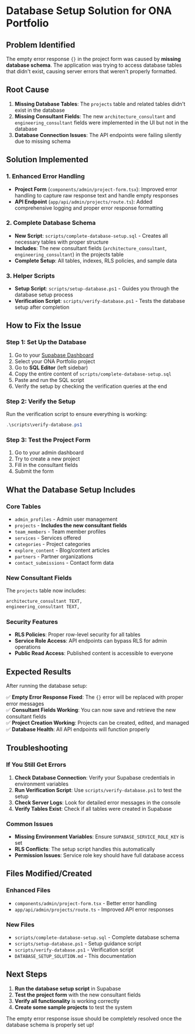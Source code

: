 # Database Setup Solution for ONA Portfolio

## Problem Identified
The empty error response `{}` in the project form was caused by **missing database schema**. The application was trying to access database tables that didn't exist, causing server errors that weren't properly formatted.

## Root Cause
1. **Missing Database Tables**: The `projects` table and related tables didn't exist in the database
2. **Missing Consultant Fields**: The new `architecture_consultant` and `engineering_consultant` fields were implemented in the UI but not in the database
3. **Database Connection Issues**: The API endpoints were failing silently due to missing schema

## Solution Implemented

### 1. Enhanced Error Handling
- **Project Form** (`components/admin/project-form.tsx`): Improved error handling to capture raw response text and handle empty responses
- **API Endpoint** (`app/api/admin/projects/route.ts`): Added comprehensive logging and proper error response formatting

### 2. Complete Database Schema
- **New Script**: `scripts/complete-database-setup.sql` - Creates all necessary tables with proper structure
- **Includes**: The new consultant fields (`architecture_consultant`, `engineering_consultant`) in the projects table
- **Complete Setup**: All tables, indexes, RLS policies, and sample data

### 3. Helper Scripts
- **Setup Script**: `scripts/setup-database.ps1` - Guides you through the database setup process
- **Verification Script**: `scripts/verify-database.ps1` - Tests the database setup after completion

## How to Fix the Issue

### Step 1: Set Up the Database
1. Go to your [Supabase Dashboard](https://supabase.com/dashboard)
2. Select your ONA Portfolio project
3. Go to **SQL Editor** (left sidebar)
4. Copy the entire content of `scripts/complete-database-setup.sql`
5. Paste and run the SQL script
6. Verify the setup by checking the verification queries at the end

### Step 2: Verify the Setup
Run the verification script to ensure everything is working:
```powershell
.\scripts\verify-database.ps1
```

### Step 3: Test the Project Form
1. Go to your admin dashboard
2. Try to create a new project
3. Fill in the consultant fields
4. Submit the form

## What the Database Setup Includes

### Core Tables
- `admin_profiles` - Admin user management
- `projects` - **Includes the new consultant fields**
- `team_members` - Team member profiles
- `services` - Services offered
- `categories` - Project categories
- `explore_content` - Blog/content articles
- `partners` - Partner organizations
- `contact_submissions` - Contact form data

### New Consultant Fields
The `projects` table now includes:
```sql
architecture_consultant TEXT,
engineering_consultant TEXT,
```

### Security Features
- **RLS Policies**: Proper row-level security for all tables
- **Service Role Access**: API endpoints can bypass RLS for admin operations
- **Public Read Access**: Published content is accessible to everyone

## Expected Results

After running the database setup:

✅ **Empty Error Response Fixed**: The `{}` error will be replaced with proper error messages  
✅ **Consultant Fields Working**: You can now save and retrieve the new consultant fields  
✅ **Project Creation Working**: Projects can be created, edited, and managed  
✅ **Database Health**: All API endpoints will function properly  

## Troubleshooting

### If You Still Get Errors
1. **Check Database Connection**: Verify your Supabase credentials in environment variables
2. **Run Verification Script**: Use `scripts/verify-database.ps1` to test the setup
3. **Check Server Logs**: Look for detailed error messages in the console
4. **Verify Tables Exist**: Check if all tables were created in Supabase

### Common Issues
- **Missing Environment Variables**: Ensure `SUPABASE_SERVICE_ROLE_KEY` is set
- **RLS Conflicts**: The setup script handles this automatically
- **Permission Issues**: Service role key should have full database access

## Files Modified/Created

### Enhanced Files
- `components/admin/project-form.tsx` - Better error handling
- `app/api/admin/projects/route.ts` - Improved API error responses

### New Files
- `scripts/complete-database-setup.sql` - Complete database schema
- `scripts/setup-database.ps1` - Setup guidance script
- `scripts/verify-database.ps1` - Verification script
- `DATABASE_SETUP_SOLUTION.md` - This documentation

## Next Steps

1. **Run the database setup script** in Supabase
2. **Test the project form** with the new consultant fields
3. **Verify all functionality** is working correctly
4. **Create some sample projects** to test the system

The empty error response issue should be completely resolved once the database schema is properly set up!
